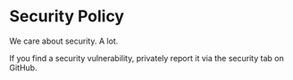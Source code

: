 <!--@corebuild markdown-->
# Security Policy

We care about security. A lot.

If you find a security vulnerability, privately report it via the security tab on GitHub.
